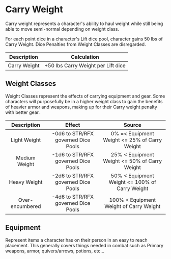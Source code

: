# Carry Weight

Carry weight represents a character's ability to haul weight while still being able to move semi-normal depending on weight class.

For each point dice in a character's Lift dice pool, character gains 50 lbs of Carry Weight. Dice Penalties from Weight Classes are disregarded.

| Description |            Calculation            |
| :----------: | :--------------------------------: |
| Carry Weight | +50 lbs Carry Weight per Lift dice |

## Weight Classes

Weight Classes represent the effects of carrying equipment and gear. Some characters will purposefully be in a higher weight class to gain the benefits of heavier armor and weapons, making up for their Carry weight penalty with better gear.

|   Description   |               Effect               |                     Source                     |
| :-------------: | :---------------------------------: | :---------------------------------------------: |
|  Light Weight  | -0d6 to STR/RFX governed Dice Pools | 0% =< Equipment Weight <= 25% of Carry Weight |
|  Medium Weight  | -1d6 to STR/RFX governed Dice Pools |  25% < Equipment Weight <= 50% of Carry Weight  |
|  Heavy Weight  | -2d6 to STR/RFX governed Dice Pools | 50% < Equipment Weight <= 100% of Carry Weight |
| Over-encumbered | -4d6 to STR/RFX governed Dice Pools |    100% < Equipment Weight of Carry Weight    |

## Equipment

Represent items a character has on their person in an easy to reach placement. This generally covers things needed in combat such as Primary weapons, armor, quivers/arrows, potions, etc...
